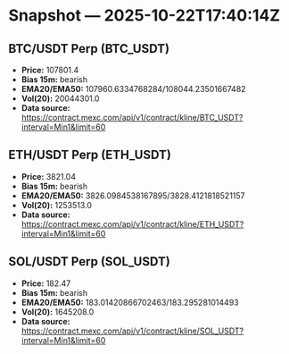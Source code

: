 # Snapshot — 2025-10-22T17:40:14Z

## BTC/USDT Perp (BTC_USDT)
- **Price:** 107801.4
- **Bias 15m:** bearish
- **EMA20/EMA50:** 107960.6334768284/108044.23501667482
- **Vol(20):** 20044301.0
- **Data source:** https://contract.mexc.com/api/v1/contract/kline/BTC_USDT?interval=Min1&limit=60

## ETH/USDT Perp (ETH_USDT)
- **Price:** 3821.04
- **Bias 15m:** bearish
- **EMA20/EMA50:** 3826.0984538167895/3828.4121818521157
- **Vol(20):** 1253513.0
- **Data source:** https://contract.mexc.com/api/v1/contract/kline/ETH_USDT?interval=Min1&limit=60

## SOL/USDT Perp (SOL_USDT)
- **Price:** 182.47
- **Bias 15m:** bearish
- **EMA20/EMA50:** 183.01420866702463/183.295281014493
- **Vol(20):** 1645208.0
- **Data source:** https://contract.mexc.com/api/v1/contract/kline/SOL_USDT?interval=Min1&limit=60
